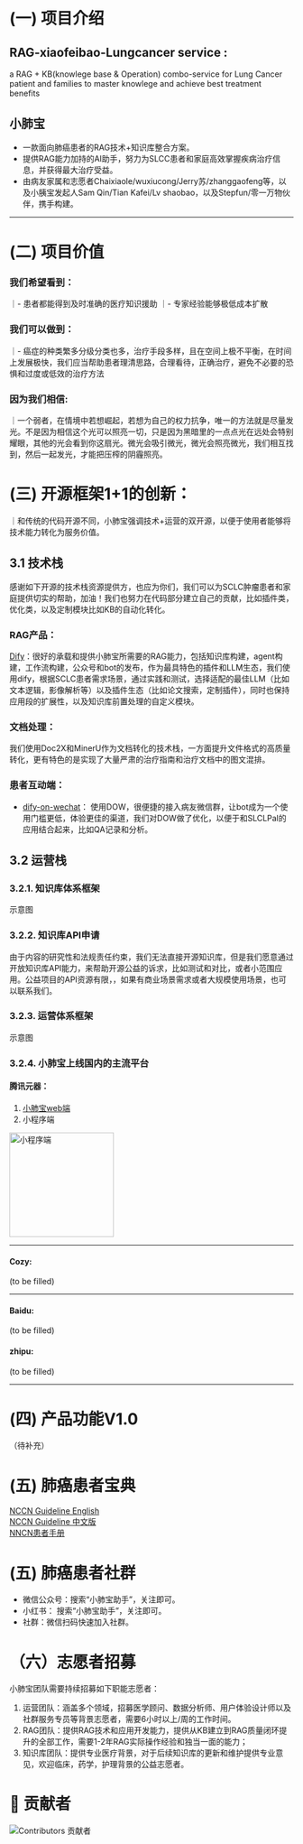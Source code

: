 # (一)  项目介绍
##  RAG-xiaofeibao-Lungcancer service : 
a RAG + KB(knowlege base & Operation) combo-service for Lung Cancer patient and families to master knowlege and achieve best treatment benefits
## 小肺宝
- 一款面向肺癌患者的RAG技术+知识库整合方案。
- 提供RAG能力加持的AI助手，努力为SLCC患者和家庭高效掌握疾病治疗信息，并获得最大治疗受益。
- 由病友家属和志愿者Chaixiaole/wuxiucong/Jerry苏/zhanggaofeng等，以及小胰宝发起人Sam Qin/Tian Kafei/Lv shaobao，以及Stepfun/零一万物伙伴，携手构建。

--- 

# (二)  项目价值
### 我们希望看到：
｜- 患者都能得到及时准确的医疗知识援助
｜- 专家经验能够极低成本扩散

### 我们可以做到：
｜- 癌症的种类繁多分级分类也多，治疗手段多样，且在空间上极不平衡，在时间上发展极快，我们应当帮助患者理清思路，合理看待，正确治疗，避免不必要的恐惧和过度或低效的治疗方法

### 因为我们相信:
｜一个弱者，在情境中若想崛起，若想为自己的权力抗争，唯一的方法就是尽量发光。不是因为相信这个光可以照亮一切，只是因为黑暗里的一点点光在远处会特别耀眼，其他的光会看到你这扇光。微光会吸引微光，微光会照亮微光，我们相互找到，然后一起发光，才能把压榨的阴霾照亮。

# (三)  开源框架1+1的创新：
｜和传统的代码开源不同，小肺宝强调技术+运营的双开源，以便于使用者能够将技术能力转化为服务价值。

## 3.1 技术栈
感谢如下开源的技术栈资源提供方，也应为你们，我们可以为SCLC肿瘤患者和家庭提供切实的帮助，加油！我们也努力在代码部分建立自己的贡献，比如插件类，优化类，以及定制模块比如KB的自动化转化。

### RAG产品：
[Dify](https://github.com/langgenius/dify)：很好的承载和提供小肺宝所需要的RAG能力，包括知识库构建，agent构建，工作流构建，公众号和bot的发布，作为最具特色的插件和LLM生态，我们使用dify，根据SCLC患者需求场景，通过实践和测试，选择适配的最佳LLM（比如文本逻辑，影像解析等）以及插件生态（比如论文搜索，定制插件），同时也保持应用段的扩展性，以及知识库前置处理的自定义模块。

### 文档处理：
我们使用Doc2X和MinerU作为文档转化的技术栈，一方面提升文件格式的高质量转化，更有特色的是实现了大量严肃的治疗指南和治疗文档中的图文混排。

### 患者互动端： 
 - [dify-on-wechat](https://github.com/hanfangyuan4396/dify-on-wechat)： 使用DOW，很便捷的接入病友微信群，让bot成为一个使用门槛更低，体验更佳的渠道，我们对DOW做了优化，以便于和SLCLPal的应用结合起来，比如QA记录和分析。

## 3.2 运营栈 
### 3.2.1. 知识库体系框架
示意图

### 3.2.2. 知识库API申请
由于内容的研究性和法规责任约束，我们无法直接开源知识库，但是我们愿意通过开放知识库API能力，来帮助开源公益的诉求，比如测试和对比，或者小范围应用。公益项目的API资源有限，，如果有商业场景需求或者大规模使用场景，也可以联系我们。

### 3.2.3. 运营体系框架
示意图

### 3.2.4. 小肺宝上线国内的主流平台
#### 腾讯元器：
1. [小肺宝web端](https://yuanbao.tencent.com/chat/yn4tWRj9x3lm)  <br>
2. 小程序端<br>
<img src="https://github.com/user-attachments/assets/ac5939ef-04f9-4535-8366-6e23ccef92f3" width="185" alt="小程序端">

---
#### Cozy:
(to be filled)

---
#### Baidu:
(to be filled)


#### zhipu:
(to be filled)

---


# (四) 产品功能V1.0
（待补充）


# (五) 肺癌患者宝典 
[NCCN Guideline English](https://www.nccn.org/professionals/physician_gls/pdf/sclc.pdf)<br>
[NCCN Guideline 中文版](https://www.nccn.org/professionals/physician_gls/pdf/sclc-chinese.pdf)<br>
[NNCN患者手册](https://www.nccn.org/patients/guidelines/content/PDF/SCLC-patient-guideline.pdf)<br>

# (五) 肺癌患者社群
- 微信公众号：搜索“小肺宝助手”，关注即可。
- 小红书： 搜索“小肺宝助手”，关注即可。
- 社群：微信扫码快速加入社群。

# （六）志愿者招募
小肺宝团队需要持续招募如下职能志愿者：
1. 运营团队：涵盖多个领域，招募医学顾问、数据分析师、用户体验设计师以及社群服务专员等背景志愿者，需要6小时以上/周的工作时间。
2. RAG团队：提供RAG技术和应用开发能力，提供从KB建立到RAG质量闭环提升的全部工作，需要1-2年RAG实际操作经验和独当一面的能力；
3. 知识库团队：提供专业医疗背景，对于后续知识库的更新和维护提供专业意见，欢迎临床，药学，护理背景的公益志愿者。

# 🌟 贡献者
![Contributors 贡献者](https://contrib.rocks/image?repo=PancrePal-xiaoyibao/PancrePal-xiaoyibao&Max=1000")
